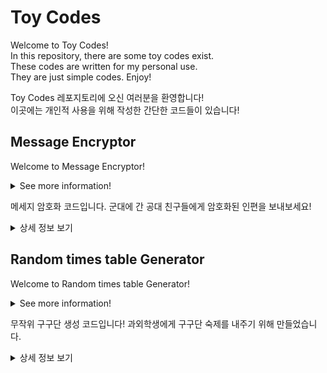 # Toy Codes
Welcome to Toy Codes!  
In this repository, there are some toy codes exist.  
These codes are written for my personal use.  
They are just simple codes. Enjoy!  

Toy Codes 레포지토리에 오신 여러분을 환영합니다!  
이곳에는 개인적 사용을 위해 작성한 간단한 코드들이 있습니다!  

## Message Encryptor
Welcome to Message Encryptor!  
<details>
<summary>
See more information!  
</summary>  
<div>

This code provides message encryption!  
After executing the 'MessageEncryptor.java' code, please enter the message you want to encrypt.  
A text file with a specified name is created in the path specified by the user.  
The message is converted into a hexa code and written to the text file.  
Encrypt message and send it to your friends who are major in engineering.  
They will have fun decrypting!  

Please don't forget the basic sense of teaching them Ascii code table. :)  
A: 65, Z: 90, a: 97, z: 122, /s: 32  
</div>
</details>  
  
  
  
메세지 암호화 코드입니다. 군대에 간 공대 친구들에게 암호화된 인편을 보내보세요!
<details>
<summary>
상세 정보 보기
</summary>
<div>

이 코드는 메시지 암호화 기능을 제공합니다!  
MessageEncryptor.java 코드를 실행한 후, 암호화하고자 하는 메시지를 입력해주세요.  
사용자가 지정한 경로에 지정한 이름의 텍스트 파일이 생성되며  
메시지가 헥사 코드로 변환되어서 텍스트 파일에 기록됩니다.  

훈련소에 간 공대 친구들을 위해 인편을 암호화해서 보내보세요.  
무료한 시간을 보내고 있는 친구들에게 작은 재미를 선사할 수 있습니다!  

기본적인 아스키 코드도 같이 알려주는 센스도 잊지 말아주세요 :)  
A: 65, Z: 90, a: 97, z: 122, /s: 32  
</div>
</details>  

## Random times table Generator
Welcome to Random times table Generator!
<details>
<summary>
See more information!  
</summary>  
<div>

This code provides random times table problem generation!  
After executing the 'Random9x9Generator.java' code,   
please enter the number of problems you want to create.  
After that, please enter how many columns you want to print out.  
A text file with a specified name is created in the path specified by the user.  
Random times table problems are written in a text file.  

Create many problems through easy and fast randomized multiplication tables.  
You can make times table homeworks and exams easily and quickly!  

It doesn't create the first level, but it looks good if you create it in three rows.  
I don't attach the answer separately! :)  
</div>
</details>  

  
  
무작위 구구단 생성 코드입니다! 과외학생에게 구구단 숙제를 내주기 위해 만들었습니다.  
<details>
<summary>
상세 정보 보기
</summary>
<div>

이 코드는 무작위 구구단 문제 생성 기능을 제공합니다!  
Random9x9Generator.java 코드를 실행한 후, 만들고자 하는 문제 수를 입력해주세요.  
그 후, 몇 열로 출력할 것인지 입력해주세요.  
사용자가 지정한 경로에 지정한 이름의 텍스트 파일이 생성되며  
무작위 구구단 문제들이 텍스트 파일에 기록됩니다.  

쉽고 빠른 무작위 구구단 생성을 통해 많은 문제를 만들어보세요.  
쉽고 빠르게 구구단 숙제와 시험을 만들 수 있습니다!  

1단은 생성하지 않으며, 3열로 생성하면 보기에 좋습니다.  
정답은 따로 첨부해드리지 않습니다! :)  
</div>
</details>
